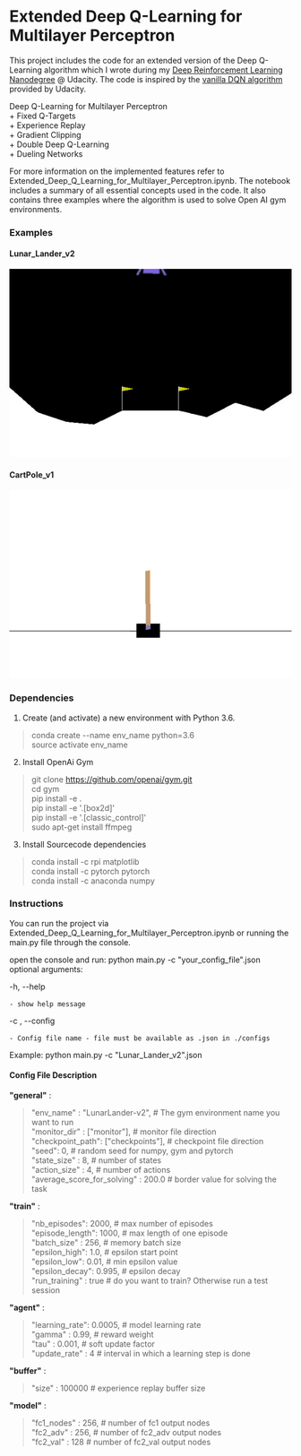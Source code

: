 # Extended Deep Q-Learning for Multilayer Perceptron

This project includes the code for an extended version of the Deep Q-Learning algorithm which I wrote during my [Deep Reinforcement Learning Nanodegree](https://www.udacity.com/course/deep-reinforcement-learning-nanodegree--nd893) @ Udacity. 
The code is inspired by the [vanilla DQN algorithm](https://github.com/udacity/deep-reinforcement-learning/tree/master/dqn) provided by Udacity.

Deep Q-Learning for Multilayer Perceptron<br>
\+ Fixed Q-Targets<br>
\+ Experience Replay<br>
\+ Gradient Clipping<br>
\+ Double Deep Q-Learning<br>
\+ Dueling Networks<br>

For more information on the implemented features refer to Extended_Deep_Q_Learning_for_Multilayer_Perceptron.ipynb. The notebook includes a summary of all essential concepts used in the code. It also contains three examples where the algorithm is used to solve Open AI gym environments.

### Examples


[//]: # (Image References)

[image1]: https://raw.githubusercontent.com/cpow-89/Extended-Deep-Q-Learning-For-Open-AI-Gym-Environments/master/images/Lunar_Lander_v2.gif "Trained Agents1"

#### Lunar_Lander_v2

![Trained Agents1][image1]

[image2]: https://raw.githubusercontent.com/cpow-89/Extended-Deep-Q-Learning-For-Open-AI-Gym-Environments/master/images/CartPole_v1.gif "Trained Agents2"

#### CartPole_v1

![Trained Agents2][image2]

### Dependencies

1. Create (and activate) a new environment with Python 3.6.

> conda create --name env_name python=3.6<br>
> source activate env_name

2. Install OpenAi Gym

> git clone https://github.com/openai/gym.git<br>
> cd gym<br>
> pip install -e .<br>
> pip install -e '.[box2d]'<br>
> pip install -e '.[classic_control]'<br>
> sudo apt-get install ffmpeg<br>

3. Install Sourcecode dependencies

> conda install -c rpi matplotlib <br>
> conda install -c pytorch pytorch <br>
> conda install -c anaconda numpy <br>

### Instructions

You can run the project via Extended_Deep_Q_Learning_for_Multilayer_Perceptron.ipynb or running the main.py file through the console.



open the console and run: python main.py -c "your_config_file".json 
optional arguments:

-h, --help

    - show help message
    
-c , --config

    - Config file name - file must be available as .json in ./configs
    
Example: python main.py -c "Lunar_Lander_v2".json 

#### Config File Description

**"general"** : <br>
> "env_name" : "LunarLander-v2", # The gym environment name you want to run<br>
> "monitor_dir" : ["monitor"], # monitor file direction<br>
> "checkpoint_path": ["checkpoints"], # checkpoint file direction<br>
> "seed": 0, # random seed for numpy, gym and pytorch<br>
> "state_size" : 8, # number of states<br>
> "action_size" : 4, # number of actions<br>
> "average_score_for_solving" : 200.0 # border value for solving the task<br>

**"train"** : 
> "nb_episodes": 2000, # max number of episodes<br>
> "episode_length": 1000, # max length of one episode<br>
> "batch_size" : 256, # memory batch size<br>
> "epsilon_high": 1.0, # epsilon start point<br>
> "epsilon_low": 0.01, # min epsilon value<br>
> "epsilon_decay": 0.995, # epsilon decay<br>
> "run_training" : true # do you want to train? Otherwise run a test session<br>

**"agent"** :
> "learning_rate": 0.0005, # model learning rate<br>
> "gamma" : 0.99, # reward weight<br>
> "tau" : 0.001, # soft update factor<br>
> "update_rate" : 4 # interval in which a learning step is done<br>

**"buffer"** :
> "size" : 100000 # experience replay buffer size<br>

**"model"** :
> "fc1_nodes" : 256, # number of fc1 output nodes<br>
> "fc2_adv" : 256, # number of fc2_adv output nodes<br>
> "fc2_val" : 128 # number of fc2_val output nodes<br>
